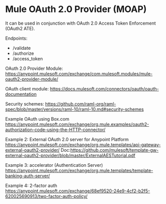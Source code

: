 Mule OAuth 2.0 Provider (MOAP)
===============================

It can be used in conjunction with OAuth 2.0 Access Token Enforcement (OAuth2 ATE).

Endpoints:
* /validate
* /authorize
* /access_token

OAuth 2.0 Provider Module: https://anypoint.mulesoft.com/exchange/com.mulesoft.modules/mule-oauth2-provider-module/

OAuth client module: https://docs.mulesoft.com/connectors/oauth/oauth-documentation

Security schemes: https://github.com/raml-org/raml-spec/blob/master/versions/raml-10/raml-10.md#security-schemes


Example OAuth using Box.com
https://anypoint.mulesoft.com/exchange/org.mule.examples/oauth2-authorization-code-using-the-HTTP-connector/

Example 2: External OAuth 2.0 server for Anypoint Platform
https://anypoint.mulesoft.com/exchange/org.mule.templates/api-gateway-external-oauth2-provider/
Doc:https://github.com/mulesoft/template-gw-external-oauth2-provider/blob/master/ExternalAESTutorial.pdf

Example 3: accelerator (Authentication Server)
https://anypoint.mulesoft.com/exchange/org.mule.templates/template-banking-auth-server/

Example 4: 2-factor auth
https://anypoint.mulesoft.com/exchange/68ef9520-24e9-4cf2-b2f5-620025690913/two-factor-auth-policy/
